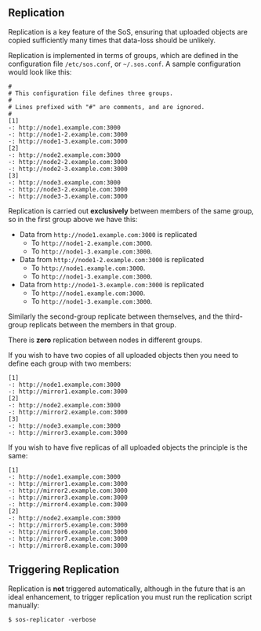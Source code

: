 Replication
-----------

Replication is a key feature of the SoS, ensuring that uploaded objects are copied sufficiently many times that data-loss should be unlikely.

Replication is implemented in terms of groups, which are defined in the configuration file `/etc/sos.conf`, or `~/.sos.conf`.  A sample configuration would look like this:

    #
    # This configuration file defines three groups.
    #
    # Lines prefixed with "#" are comments, and are ignored.
    #
    [1]
    -: http://node1.example.com:3000
    -: http://node1-2.example.com:3000
    -: http://node1-3.example.com:3000
    [2]
    -: http://node2.example.com:3000
    -: http://node2-2.example.com:3000
    -: http://node2-3.example.com:3000
    [3]
    -: http://node3.example.com:3000
    -: http://node3-2.example.com:3000
    -: http://node3-3.example.com:3000

Replication is carried out __exclusively__ between members of the same group, so in the first group above we have this:

* Data from `http://node1.example.com:3000` is replicated
   * To `http://node1-2.example.com:3000`.
   * To `http://node1-3.example.com:3000`.
* Data from `http://node1-2.example.com:3000` is replicated
   * To `http://node1.example.com:3000`.
   * To `http://node1-3.example.com:3000`.
* Data from `http://node1-3.example.com:3000` is replicated
   * To `http://node1.example.com:3000`.
   * To `http://node1-3.example.com:3000`.

Similarly the second-group replicate between themselves, and the third-group
replicats between the members in that group.

There is __zero__ replication between nodes in different groups.

If you wish to have two copies of all uploaded objects then you need to define each group with two members:

    [1]
    -: http://node1.example.com:3000
    -: http://mirror1.example.com:3000
    [2]
    -: http://node2.example.com:3000
    -: http://mirror2.example.com:3000
    [3]
    -: http://node3.example.com:3000
    -: http://mirror3.example.com:3000

If you wish to have five replicas of all uploaded objects the principle is the same:

    [1]
    -: http://node1.example.com:3000
    -: http://mirror1.example.com:3000
    -: http://mirror2.example.com:3000
    -: http://mirror3.example.com:3000
    -: http://mirror4.example.com:3000
    [2]
    -: http://node2.example.com:3000
    -: http://mirror5.example.com:3000
    -: http://mirror6.example.com:3000
    -: http://mirror7.example.com:3000
    -: http://mirror8.example.com:3000


Triggering Replication
----------------------

Replication is __not__ triggered automatically, although in the future that is an ideal enhancement, to trigger replication you must run the replication script manually:

    $ sos-replicator -verbose
